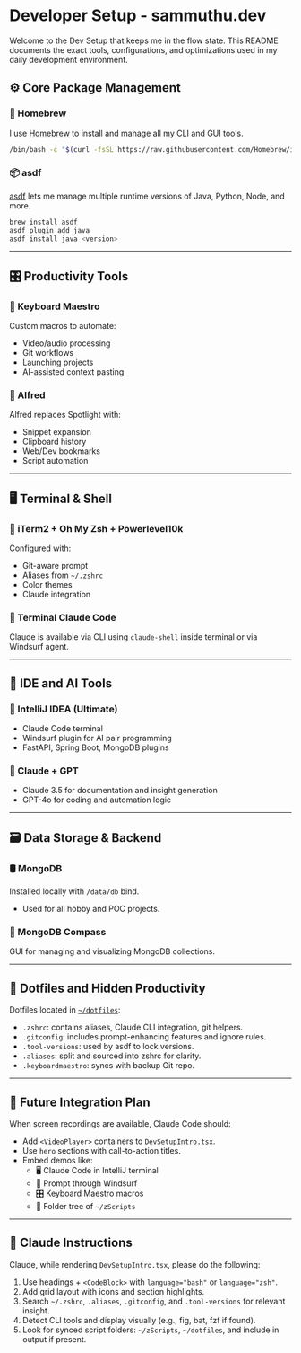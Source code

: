 
# Developer Setup - sammuthu.dev

Welcome to the Dev Setup that keeps me in the flow state. This README documents the exact tools, configurations, and optimizations used in my daily development environment.

## ⚙️ Core Package Management

### 🍺 Homebrew
I use [Homebrew](https://brew.sh) to install and manage all my CLI and GUI tools.

```bash
/bin/bash -c "$(curl -fsSL https://raw.githubusercontent.com/Homebrew/install/HEAD/install.sh)"
```

### 📦 asdf
[asdf](https://asdf-vm.com) lets me manage multiple runtime versions of Java, Python, Node, and more.

```bash
brew install asdf
asdf plugin add java
asdf install java <version>
```

---

## 🎛️ Productivity Tools

### 🎹 Keyboard Maestro
Custom macros to automate:
- Video/audio processing
- Git workflows
- Launching projects
- AI-assisted context pasting

### 🧠 Alfred
Alfred replaces Spotlight with:
- Snippet expansion
- Clipboard history
- Web/Dev bookmarks
- Script automation

---

## 🖥️ Terminal & Shell

### 🧮 iTerm2 + Oh My Zsh + Powerlevel10k
Configured with:
- Git-aware prompt
- Aliases from `~/.zshrc`
- Color themes
- Claude integration

### 🧪 Terminal Claude Code
Claude is available via CLI using `claude-shell` inside terminal or via Windsurf agent.

---

## 🧰 IDE and AI Tools

### 🧠 IntelliJ IDEA (Ultimate)
- Claude Code terminal
- Windsurf plugin for AI pair programming
- FastAPI, Spring Boot, MongoDB plugins

### 🧠 Claude + GPT
- Claude 3.5 for documentation and insight generation
- GPT-4o for coding and automation logic

---

## 🗃️ Data Storage & Backend

### 🛢️ MongoDB
Installed locally with `/data/db` bind.
- Used for all hobby and POC projects.

### 🧭 MongoDB Compass
GUI for managing and visualizing MongoDB collections.

---

## 🔐 Dotfiles and Hidden Productivity

Dotfiles located in [`~/dotfiles`](https://github.com/sammuthuy/dotfiles):

- `.zshrc`: contains aliases, Claude CLI integration, git helpers.
- `.gitconfig`: includes prompt-enhancing features and ignore rules.
- `.tool-versions`: used by asdf to lock versions.
- `.aliases`: split and sourced into zshrc for clarity.
- `.keyboardmaestro`: syncs with backup Git repo.

---

## 📼 Future Integration Plan

When screen recordings are available, Claude Code should:

- Add `<VideoPlayer>` containers to `DevSetupIntro.tsx`.
- Use `hero` sections with call-to-action titles.
- Embed demos like:
  - 🖥️ Claude Code in IntelliJ terminal
  - 🧪 Prompt through Windsurf
  - 🎛️ Keyboard Maestro macros
  - 📂 Folder tree of `~/zScripts`

---

## 🧠 Claude Instructions

Claude, while rendering `DevSetupIntro.tsx`, please do the following:
1. Use headings + `<CodeBlock>` with `language="bash"` or `language="zsh"`.
2. Add grid layout with icons and section highlights.
3. Search `~/.zshrc`, `.aliases`, `.gitconfig`, and `.tool-versions` for relevant insight.
4. Detect CLI tools and display visually (e.g., fig, bat, fzf if found).
5. Look for synced script folders: `~/zScripts`, `~/dotfiles`, and include in output if present.
